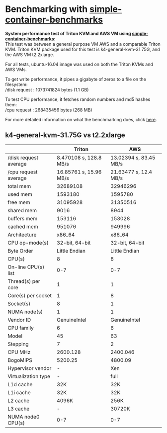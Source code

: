 # Benchmarking with [simple-container-benchmarks](https://github.com/misterbisson/simple-container-benchmarks)

**System performance test of Triton KVM and AWS VM using [simple-container-benchmarks](https://github.com/misterbisson/simple-container-benchmarks):**  
This test was between a general purpose VM AWS and a comparable Triton KVM. Triton KVM package used for this test is k4-general-kvm-31.75G, and the AWS VM t2.2xlarge.

For all tests, ubuntu-16.04 image was used on both the Triton KVMs and AWS VMs.  

To get write performance, it pipes a gigabyte of zeros to a file on the filesystem:  
/disk request : 1073741824 bytes (1.1 GB)

To test CPU performance, it fetches random numbers and md5 hashes them:  
/cpu request : 268435456 bytes (268 MB)


For more detailed information on what the benchmarking does, click [here](https://github.com/misterbisson/simple-container-benchmarks#how-the-tests-work).  

## k4-general-kvm-31.75G vs t2.2xlarge

|                       	| Triton                    	| AWS                    	|
|-----------------------	|---------------------------	|------------------------	|
| /disk request average 	| 8.470108 s, 128.8 MB/s     	| 13.02394 s, 83.45 MB/s 	|
| /cpu request average  	| 16.85761 s, 15.96 MB/s     	| 21.63477 s, 12.4 MB/s 	|
| total mem             	| 32689108                   	| 32946296                	|
| used mem              	| 1593180                    	| 1595780                 	|
| free mem              	| 31095928                   	| 31350516                	|
| shared mem            	| 9016                      	| 8944                   	|
| buffers mem           	| 153116                    	| 153028                 	|
| cached mem            	| 951076                    	| 949996                 	|
| Architecture          	| x86_64                       	| x86_64                	|
| CPU op-mode(s)         	| 32-bit, 64-bit               	| 32-bit, 64-bit         	|
| Byte Order             	| Little Endian               	| Little Endian            	|
| CPU(s)                 	| 8                           	| 8                     	|
| On-line CPU(s) list   	| 0-7                         	| 0-7                      	|
| Thread(s) per core    	| 1                         	| 1                     	|
| Core(s) per socket    	| 1                         	| 8                      	|
| Socket(s)             	| 8                         	| 1                     	|
| NUMA node(s)          	| 1                            	| 1                     	|
| Vendor ID              	| GenuineIntel                 	| GenuineIntel          	|
| CPU family             	| 6                         	| 6                        	|
| Model                  	| 45                         	| 63                       	|
| Stepping               	| 7                          	| 2                       	|
| CPU MHz                	| 2600.128                    	| 2400.046              	|
| BogoMIPS               	| 5200.25                      	| 4800.09                  	|
| Hypervisor vendor      	| -                           	| Xen                    	|
| Virtualization type    	| -                         	| full                    	|
| L1d cache             	| 32K                       	| 32K                    	|
| L1i cache             	| 32K                          	| 32K                    	|
| L2 cache              	| 4096K                     	| 256K                   	|
| L3 cache              	| -                         	| 30720K                   	|
| NUMA node0 CPU(s)      	| 0-7                          	| 0-7                   	|

